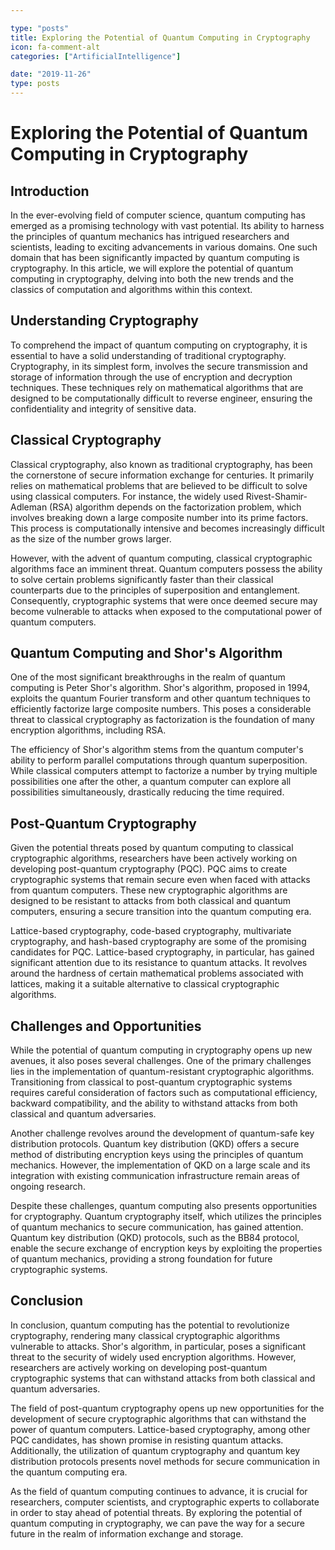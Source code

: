 ```yaml
---

type: "posts"
title: Exploring the Potential of Quantum Computing in Cryptography
icon: fa-comment-alt
categories: ["ArtificialIntelligence"]

date: "2019-11-26"
type: posts
---
```





# Exploring the Potential of Quantum Computing in Cryptography

## Introduction
In the ever-evolving field of computer science, quantum computing has emerged as a promising technology with vast potential. Its ability to harness the principles of quantum mechanics has intrigued researchers and scientists, leading to exciting advancements in various domains. One such domain that has been significantly impacted by quantum computing is cryptography. In this article, we will explore the potential of quantum computing in cryptography, delving into both the new trends and the classics of computation and algorithms within this context.

## Understanding Cryptography
To comprehend the impact of quantum computing on cryptography, it is essential to have a solid understanding of traditional cryptography. Cryptography, in its simplest form, involves the secure transmission and storage of information through the use of encryption and decryption techniques. These techniques rely on mathematical algorithms that are designed to be computationally difficult to reverse engineer, ensuring the confidentiality and integrity of sensitive data.

## Classical Cryptography
Classical cryptography, also known as traditional cryptography, has been the cornerstone of secure information exchange for centuries. It primarily relies on mathematical problems that are believed to be difficult to solve using classical computers. For instance, the widely used Rivest-Shamir-Adleman (RSA) algorithm depends on the factorization problem, which involves breaking down a large composite number into its prime factors. This process is computationally intensive and becomes increasingly difficult as the size of the number grows larger.

However, with the advent of quantum computing, classical cryptographic algorithms face an imminent threat. Quantum computers possess the ability to solve certain problems significantly faster than their classical counterparts due to the principles of superposition and entanglement. Consequently, cryptographic systems that were once deemed secure may become vulnerable to attacks when exposed to the computational power of quantum computers.

## Quantum Computing and Shor's Algorithm
One of the most significant breakthroughs in the realm of quantum computing is Peter Shor's algorithm. Shor's algorithm, proposed in 1994, exploits the quantum Fourier transform and other quantum techniques to efficiently factorize large composite numbers. This poses a considerable threat to classical cryptography as factorization is the foundation of many encryption algorithms, including RSA.

The efficiency of Shor's algorithm stems from the quantum computer's ability to perform parallel computations through quantum superposition. While classical computers attempt to factorize a number by trying multiple possibilities one after the other, a quantum computer can explore all possibilities simultaneously, drastically reducing the time required.

## Post-Quantum Cryptography
Given the potential threats posed by quantum computing to classical cryptographic algorithms, researchers have been actively working on developing post-quantum cryptography (PQC). PQC aims to create cryptographic systems that remain secure even when faced with attacks from quantum computers. These new cryptographic algorithms are designed to be resistant to attacks from both classical and quantum computers, ensuring a secure transition into the quantum computing era.

Lattice-based cryptography, code-based cryptography, multivariate cryptography, and hash-based cryptography are some of the promising candidates for PQC. Lattice-based cryptography, in particular, has gained significant attention due to its resistance to quantum attacks. It revolves around the hardness of certain mathematical problems associated with lattices, making it a suitable alternative to classical cryptographic algorithms.

## Challenges and Opportunities
While the potential of quantum computing in cryptography opens up new avenues, it also poses several challenges. One of the primary challenges lies in the implementation of quantum-resistant cryptographic algorithms. Transitioning from classical to post-quantum cryptographic systems requires careful consideration of factors such as computational efficiency, backward compatibility, and the ability to withstand attacks from both classical and quantum adversaries.

Another challenge revolves around the development of quantum-safe key distribution protocols. Quantum key distribution (QKD) offers a secure method of distributing encryption keys using the principles of quantum mechanics. However, the implementation of QKD on a large scale and its integration with existing communication infrastructure remain areas of ongoing research.

Despite these challenges, quantum computing also presents opportunities for cryptography. Quantum cryptography itself, which utilizes the principles of quantum mechanics to secure communication, has gained attention. Quantum key distribution (QKD) protocols, such as the BB84 protocol, enable the secure exchange of encryption keys by exploiting the properties of quantum mechanics, providing a strong foundation for future cryptographic systems.

## Conclusion
In conclusion, quantum computing has the potential to revolutionize cryptography, rendering many classical cryptographic algorithms vulnerable to attacks. Shor's algorithm, in particular, poses a significant threat to the security of widely used encryption algorithms. However, researchers are actively working on developing post-quantum cryptographic systems that can withstand attacks from both classical and quantum adversaries.

The field of post-quantum cryptography opens up new opportunities for the development of secure cryptographic algorithms that can withstand the power of quantum computers. Lattice-based cryptography, among other PQC candidates, has shown promise in resisting quantum attacks. Additionally, the utilization of quantum cryptography and quantum key distribution protocols presents novel methods for secure communication in the quantum computing era.

As the field of quantum computing continues to advance, it is crucial for researchers, computer scientists, and cryptographic experts to collaborate in order to stay ahead of potential threats. By exploring the potential of quantum computing in cryptography, we can pave the way for a secure future in the realm of information exchange and storage.